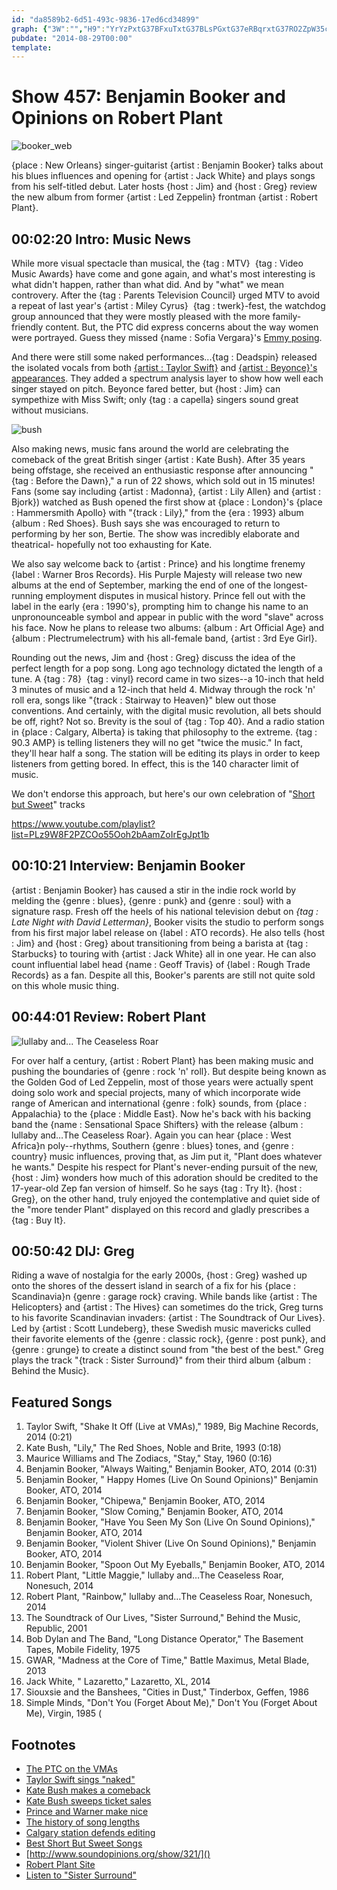 ```yaml
---
id: "da8589b2-6d51-493c-9836-17ed6cd34899"
graph: {"3W":"","H9":"YrYzPxtG37BFxuTxtG37BLsPGxtG37eRBqrxtG37RO2ZpW35ck","21D":"wQmMNzZIiATePCHwQmMNBJNhSwQmMNe936HwQmMNkbYvpwQmMNiSeOowQmMNdhnxewQmMN97qipwQmMNX6cfddhnxe97qipBHm1G","2CI":"07KtNBHm1G8SrOIBB10mBB10mdx7gyBB10mCVsHh07KtNCVsHh2LtIZCVsHhCVsHhjDf6J07KtN2LtIZ"}
pubdate: "2014-08-29T00:00"
template: 
---
```






# Show 457: Benjamin Booker and Opinions on Robert Plant

![booker_web](https://static.soundopinions.org/images/2014/booker_web.jpg)

{place : New Orleans} singer-guitarist {artist : Benjamin Booker} talks about his blues influences and opening for {artist : Jack White} and plays songs from his self-titled debut. Later hosts {host : Jim} and {host : Greg} review the new album from former {artist : Led Zeppelin} frontman {artist : Robert Plant}.



## 00:02:20 Intro: Music News

While more visual spectacle than musical, the {tag : MTV}  {tag : Video Music Awards} have come and gone again, and what's most interesting is what didn't happen, rather than what did. And by "what" we mean controvery. After the {tag : Parents Television Council} urged MTV to avoid a repeat of last year's {artist : Miley Cyrus}  {tag : twerk}-fest, the watchdog group announced that they were mostly pleased with the more family-friendly content. But, the PTC did express concerns about the way women were portrayed. Guess they missed {name : Sofia Vergara}'s [Emmy posing](http://www.latimes.com/entertainment/envelope/tv/la-et-st-emmys-2014-sofia-vergara-pedestal-sexism-20140826-story.html).

And there were still some naked performances...{tag : Deadspin} released the isolated vocals from both [{artist : Taylor Swift}](http://theconcourse.deadspin.com/taylor-swifts-vmas-performance-with-her-vocals-isolate-1626334694) and [{artist : Beyonce}'s appearances](http://theconcourse.deadspin.com/beyonces-vmas-performance-with-her-vocals-isolated-1626491492). They added a spectrum analysis layer to show how well each singer stayed on pitch. Beyonce fared better, but {host : Jim} can sympethize with Miss Swift; only {tag : a capella} singers sound great without musicians.

![bush](https://static.soundopinions.org/assets/457/3W0.jpg)

Also making news, music fans around the world are celebrating the comeback of the great British singer {artist : Kate Bush}. After 35 years being offstage, she received an enthusiastic response after announcing "{tag : Before the Dawn}," a run of 22 shows, which sold out in 15 minutes! Fans (some say including {artist : Madonna}, {artist : Lily Allen} and {artist : Bjork}) watched as Bush opened the first show at {place : London}'s {place : Hammersmith Apollo} with "{track : Lily}," from the {era : 1993} album {album : Red Shoes}. Bush says she was encouraged to return to performing by her son, Bertie. The show was incredibly elaborate and theatrical- hopefully not too exhausting for Kate.

We also say welcome back to {artist : Prince} and his longtime frenemy {label : Warner Bros Records}. His Purple Majesty will release two new albums at the end of September, marking the end of one of the longest-running employment disputes in musical history. Prince fell out with the label in the early {era : 1990's}, prompting him to change his name to an unpronounceable symbol and appear in public with the word "slave" across his face. Now he plans to release two albums: {album : Art Official Age} and {album : Plectrumelectrum} with his all-female band, {artist : 3rd Eye Girl}.

Rounding out the news, Jim and {host : Greg} discuss the idea of the perfect length for a pop song. Long ago technology dictated the length of a tune. A {tag : 78}  {tag : vinyl} record came in two sizes--a 10-inch that held 3 minutes of music and a 12-inch that held 4. Midway through the rock 'n' roll era, songs like "{track : Stairway to Heaven}" blew out those conventions. And certainly, with the digital music revolution, all bets should be off, right? Not so. Brevity is the soul of {tag : Top 40}. And a radio station in {place : Calgary, Alberta} is taking that philosophy to the extreme. {tag : 90.3 AMP} is telling listeners they will no get "twice the music." In fact, they'll hear half a song. The station will be editing its plays in order to keep listeners from getting bored. In effect, this is the 140 character limit of music.

We don't endorse this approach, but here's our own celebration of "[Short but Sweet](http://www.soundopinions.org/show/321/)" tracks

https://www.youtube.com/playlist?list=PLz9W8F2PZCOo55Ooh2bAamZoIrEgJpt1b



## 00:10:21 Interview: Benjamin Booker

{artist : Benjamin Booker} has caused a stir in the indie rock world by melding the {genre : blues}, {genre : punk} and {genre : soul} with a signature rasp. Fresh off the heels of his national television debut on *{tag : Late Night with David Letterman}*, Booker visits the studio to perform songs from his first major label release on {label : ATO records}. He also tells {host : Jim} and {host : Greg} about transitioning from being a barista at {tag : Starbucks} to touring with {artist : Jack White} all in one year. He can also count influential label head {name : Geoff Travis} of {label : Rough Trade Records} as a fan. Despite all this, Booker's parents are still not quite sold on this whole music thing.



## 00:44:01 Review: Robert Plant

![lullaby and... The Ceaseless Roar](https://static.soundopinions.org/assets/457/21D0.jpg)

For over half a century, {artist : Robert Plant} has been making music and pushing the boundaries of {genre : rock 'n' roll}. But despite being known as the Golden God of Led Zeppelin, most of those years were actually spent doing solo work and special projects, many of which incorporate wide range of American and international {genre : folk} sounds, from {place : Appalachia} to the {place : Middle East}. Now he's back with his backing band the {name : Sensational Space Shifters} with the release {album : lullaby and…The Ceaseless Roar}. Again you can hear {place : West Africa}n poly--rhythms, Southern {genre : blues} tones, and {genre : country} music influences, proving that, as Jim put it, "Plant does whatever he wants." Despite his respect for Plant's never-ending pursuit of the new, {host : Jim} wonders how much of this adoration should be credited to the 17-year-old Zep fan version of himself. So he says {tag : Try It}. {host : Greg}, on the other hand, truly enjoyed the contemplative and quiet side of the "more tender Plant" displayed on this record and gladly prescribes a {tag : Buy It}.



## 00:50:42 DIJ: Greg

Riding a wave of nostalgia for the early 2000s, {host : Greg} washed up onto the shores of the dessert island in search of a fix for his {place : Scandinavia}n {genre : garage rock} craving. While bands like {artist : The Helicopters} and {artist : The Hives} can sometimes do the trick, Greg turns to his favorite Scandinavian invaders: {artist : The Soundtrack of Our Lives}. Led by {artist : Scott Lundeberg}, these Swedish music mavericks culled their favorite elements of the {genre : classic rock}, {genre : post punk}, and {genre : grunge} to create a distinct sound from "the best of the best." Greg plays the track "{track : Sister Surround}" from their third album {album : Behind the Music}.



## Featured Songs

1. Taylor Swift, "Shake It Off (Live at VMAs)," 1989, Big Machine Records, 2014  (0:21)
2. Kate Bush, "Lily," The Red Shoes, Noble and Brite, 1993 (0:18)
3. Maurice Williams and The Zodiacs, "Stay," Stay, 1960 (0:16)
4. Benjamin Booker, "Always Waiting," Benjamin Booker, ATO, 2014 (0:31)
5. Benjamin Booker, " Happy Homes (Live On Sound Opinions)" Benjamin Booker, ATO, 2014
6. Benjamin Booker, "Chipewa," Benjamin Booker, ATO, 2014
7. Benjamin Booker, "Slow Coming," Benjamin Booker, ATO, 2014
8. Benjamin Booker, "Have You Seen My Son (Live On Sound Opinions)," Benjamin Booker, ATO, 2014
9. Benjamin Booker, "Violent Shiver (Live On Sound Opinions)," Benjamin Booker, ATO, 2014
10. Benjamin Booker, "Spoon Out My Eyeballs," Benjamin Booker, ATO, 2014
11. Robert Plant, "Little Maggie," lullaby and…The Ceaseless Roar, Nonesuch, 2014
12. Robert Plant, "Rainbow," lullaby and…The Ceaseless Roar, Nonesuch, 2014
13. The Soundtrack of Our Lives, "Sister Surround," Behind the Music, Republic, 2001
14. Bob Dylan and The Band, "Long Distance Operator," The Basement Tapes, Mobile Fidelity, 1975
15. GWAR, "Madness at the Core of Time," Battle Maximus, Metal Blade, 2013
16. Jack White, " Lazaretto," Lazaretto, XL, 2014
17. Siouxsie and the Banshees, "Cities in Dust," Tinderbox, Geffen, 1986
18. Simple Minds, "Don't You (Forget About Me)," Don't You (Forget About Me), Virgin, 1985 (



## Footnotes

- [The PTC on the VMAs](http://www.billboard.com/articles/events/vma/6229325/parents-television-council-still-not-happy-with-toned-down-mtv-vmas)
- [Taylor Swift sings "naked"](http://theconcourse.deadspin.com/taylor-swifts-vmas-performance-with-her-vocals-isolate-1626334694)
- [Kate Bush makes a comeback](http://www.bbc.com/news/entertainment-arts-28939245)
- [Kate Bush sweeps ticket sales](http://www.theguardian.com/music/2014/mar/28/kate-bush-tickets-sell-out-in-under-fifteen-minutes)
- [Prince and Warner make nice](https://music.yahoo.com/news/prince-release-albums-bust-saga-label-ends-143550483.html)
- [The history of song lengths](https://music.yahoo.com/news/why-almost-every-top-40-160003090.html)
- [Calgary station defends editing](http://www.npr.org/2014/08/07/338606558/your-favorite-songs-abridged)
- [Best Short But Sweet Songs]()
- [http://www.soundopinions.org/show/321/]()
- [Robert Plant Site](http://robertplant.warnerreprise.com/)
- [Listen to "Sister Surround"](https://www.youtube.com/watch?v=m1HC4LkWK0I)